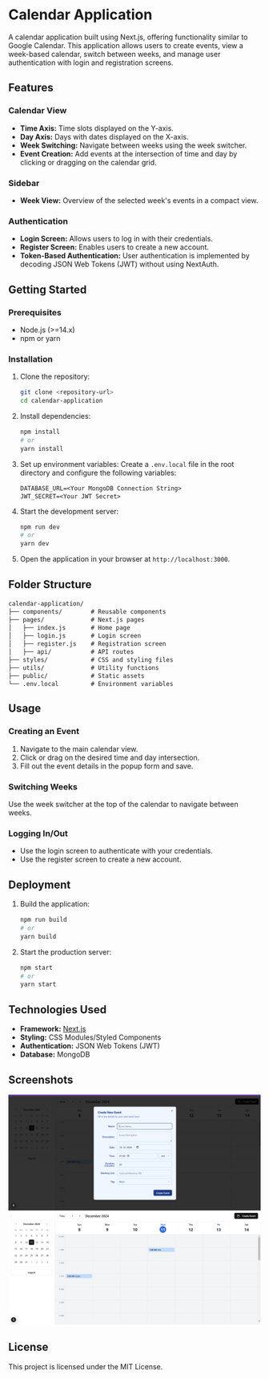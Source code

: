 # Calendar Application

A calendar application built using Next.js, offering functionality similar to Google Calendar. This application allows users to create events, view a week-based calendar, switch between weeks, and manage user authentication with login and registration screens.

## Features

### Calendar View
- **Time Axis:** Time slots displayed on the Y-axis.
- **Day Axis:** Days with dates displayed on the X-axis.
- **Week Switching:** Navigate between weeks using the week switcher.
- **Event Creation:** Add events at the intersection of time and day by clicking or dragging on the calendar grid.

### Sidebar
- **Week View:** Overview of the selected week's events in a compact view.

### Authentication
- **Login Screen:** Allows users to log in with their credentials.
- **Register Screen:** Enables users to create a new account.
- **Token-Based Authentication:** User authentication is implemented by decoding JSON Web Tokens (JWT) without using NextAuth.

## Getting Started

### Prerequisites
- Node.js (>=14.x)
- npm or yarn

### Installation
1. Clone the repository:
   ```bash
   git clone <repository-url>
   cd calendar-application
   ```

2. Install dependencies:
   ```bash
   npm install
   # or
   yarn install
   ```

3. Set up environment variables:
   Create a `.env.local` file in the root directory and configure the following variables:
   ```env
   DATABASE_URL=<Your MongoDB Connection String>
   JWT_SECRET=<Your JWT Secret>
   ```

4. Start the development server:
   ```bash
   npm run dev
   # or
   yarn dev
   ```

5. Open the application in your browser at `http://localhost:3000`.

## Folder Structure
```
calendar-application/
├── components/        # Reusable components
├── pages/             # Next.js pages
│   ├── index.js       # Home page
│   ├── login.js       # Login screen
│   ├── register.js    # Registration screen
│   ├── api/           # API routes
├── styles/            # CSS and styling files
├── utils/             # Utility functions
├── public/            # Static assets
└── .env.local         # Environment variables
```

## Usage

### Creating an Event
1. Navigate to the main calendar view.
2. Click or drag on the desired time and day intersection.
3. Fill out the event details in the popup form and save.

### Switching Weeks
Use the week switcher at the top of the calendar to navigate between weeks.

### Logging In/Out
- Use the login screen to authenticate with your credentials.
- Use the register screen to create a new account.

## Deployment

1. Build the application:
   ```bash
   npm run build
   # or
   yarn build
   ```

2. Start the production server:
   ```bash
   npm start
   # or
   yarn start
   ```

## Technologies Used
- **Framework:** [Next.js](https://nextjs.org/)
- **Styling:** CSS Modules/Styled Components
- **Authentication:** JSON Web Tokens (JWT)
- **Database:** MongoDB


## Screenshots

![Screenshot](\public\event.png)
![Screenshot](\public\homepage.png)
## License
This project is licensed under the MIT License.

